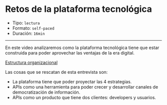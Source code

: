 # Retos de la plataforma tecnológica

* Tipo: `lectura`
* Formato: `self-paced`
* Duración: `16min`

***

En este video analizaremos como la plataforma tecnológica tiene que estar
construida para poder aprovechar las ventajas de la era digital.

[Estructura organizacional](https://www.useloom.com/share/575a2086864849f19ebbd4680fdd8f5e)

Las cosas que se rescatan de esta entrevista son:

* La plataforma tiene que poder proyectar las 4 estrategias.
* APIs como una herramienta para poder crecer y desarrollar canales de
  democratización de información.
* APIs como un producto que tiene dos clientes: developers y usuarios.
